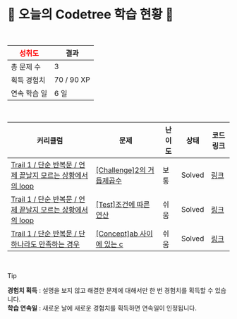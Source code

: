 # 🌲 오늘의 Codetree 학습 현황 🌲

<br />

| <span style="color:red;display:block;text-align:center;"> **성취도**</span> | 결과 |
|---|---|
| 총 문제 수 | 3 |
| 획득 경험치 | 70 / 90 XP |
| 연속 학습 일 | 6 일 |

<br />

|커리큘럼|문제|난이도|상태|코드 링크|
|---|---|---|---|---|
|[Trail 1 / 단순 반복문 / 언제 끝날지 모르는 상황에서의 loop](https://www.codetree.ai/trail-info/novice-low/)|[[Challenge]2의 거듭제곱수](https://www.codetree.ai/trails/complete/curated-cards/challenge-pow-of-2/)|보통|Solved|[링크](https://github.com/rwambangho/algorithm-study/blob/main/250228/2%EC%9D%98%20%EA%B1%B0%EB%93%AD%EC%A0%9C%EA%B3%B1%EC%88%98/pow-of-2.py)|
|[Trail 1 / 단순 반복문 / 언제 끝날지 모르는 상황에서의 loop](https://www.codetree.ai/trail-info/novice-low/)|[[Test]조건에 따른 연산](https://www.codetree.ai/trails/complete/curated-cards/test-operatino-by-rule/)|쉬움|Solved|[링크](https://github.com/rwambangho/algorithm-study/blob/main/250228/%EC%A1%B0%EA%B1%B4%EC%97%90%20%EB%94%B0%EB%A5%B8%20%EC%97%B0%EC%82%B0/operatino-by-rule.py)|
|[Trail 1 / 단순 반복문 / 단 하나라도 만족하는 경우](https://www.codetree.ai/trail-info/novice-low/)|[[Concept]ab 사이에 있는 c](https://www.codetree.ai/trails/complete/curated-cards/intro-c-between-a-and-b/)|쉬움|Solved|[링크](https://github.com/rwambangho/algorithm-study/blob/main/250228/ab%20%EC%82%AC%EC%9D%B4%EC%97%90%20%EC%9E%88%EB%8A%94%20c/c-between-a-and-b.py)|


<br />

> [!TIP]
> **경험치 획득** : 설명을 보지 않고 해결한 문제에 대해서만 한 번 경험치를 획득할 수 있습니다.  
> **학습 연속일** : 새로운 날에 새로운 경험치를 획득하면 연속일이 인정됩니다.

